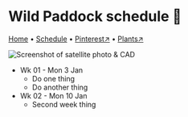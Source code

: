 # Wild Paddock schedule 📆

[Home](https://grwd.uk/wildpaddock/) • [Schedule](https://grwd.uk/wildpaddock/schedule/) • [Pinterest↗](https://www.pinterest.co.uk/NatureWorksGarden/wildpaddock/) • [Plants↗](https://bit.ly/wildpaddock-plants)

![Screenshot of satellite photo & CAD](https://res.cloudinary.com/growdigital/image/upload/w_320/v1640208551/paddock/paddock-screenshot-begin.jpg)

* Wk 01 - Mon 3 Jan
    * Do one thing
    * Do another thing
* Wk 02 - Mon 10 Jan
    * Second week thing

